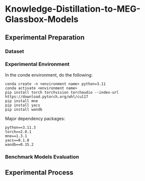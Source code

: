 # Knowledge-Distillation-to-MEG-Glassbox-Models

## Experimental Preparation

### Dataset

### Experimental Environment

In the conde environment, do the following:

```
conda create -n <environment name> python=3.11
conda activate <environment name>
pip install torch torchvision torchaudio --index-url https://download.pytorch.org/whl/cu117
pip install mne
pip install yacs
pip install wandb
```

Major dependency packages:

```
python==3.11.3
torch==2.0.1
mne==1.3.1
yacs==0.1.8
wandb==0.15.2
```

### Benchmark Models Evaluation

## Experimental Process

